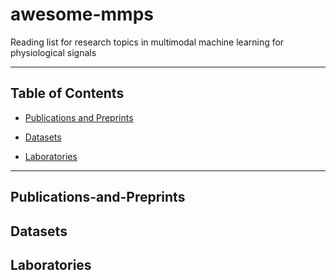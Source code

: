 # awesome-mmps
Reading list for research topics in multimodal machine learning for physiological signals

***

## Table of Contents

- [Publications and Preprints](#publications-and-preprints)

- [Datasets](#datasets)

- [Laboratories](#laboratories)

***

## Publications-and-Preprints

## Datasets

## Laboratories


